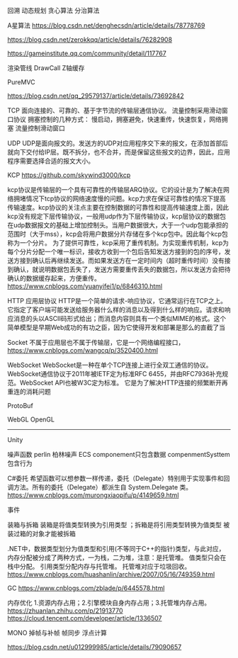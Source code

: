 

回溯
动态规划
贪心算法
分治算法

A星算法
https://blog.csdn.net/denghecsdn/article/details/78778769

https://blog.csdn.net/zerokkqq/article/details/76282908

https://gameinstitute.qq.com/community/detail/117767

渲染管线
DrawCall
Z轴缓存

PureMVC

https://blog.csdn.net/qq_29579137/article/details/73692842


TCP
面向连接的、可靠的、基于字节流的传输层通信协议。
流量控制采用滑动窗口协议
拥塞控制的几种方式：
慢启动，拥塞避免，快速重传，快速恢复，网络拥塞
流量控制滑动窗口

UDP
UDP是面向报文的。发送方的UDP对应用程序交下来的报文，在添加首部后就向下交付给IP层。既不拆分，也不合并，而是保留这些报文的边界，因此，应用程序需要选择合适的报文大小。

KCP
https://github.com/skywind3000/kcp

kcp协议是传输层的一个具有可靠性的传输层ARQ协议。它的设计是为了解决在网络拥堵情况下tcp协议的网络速度慢的问题。kcp力求在保证可靠性的情况下提高传输速度。kcp协议的关注点主要在控制数据的可靠性和提高传输速度上面，因此kcp没有规定下层传输协议，一般用udp作为下层传输协议，kcp层协议的数据包在udp数据报文的基础上增加控制头。当用户数据很大，大于一个udp包能承担的范围时（大于mss），kcp会将用户数据分片存储在多个kcp包中。因此每个kcp包称为一个分片。
为了提供可靠性，kcp采用了重传机制。为实现重传机制，kcp为每个分片分配一个唯一标识，接收方收到一个包后告知发送方接到的包的序号，发送方接到确认后再继续发送。而如果发送方在一定时间内（超时重传时间）没有接到确认，就说明数据包丢失了，发送方需要重传丢失的数据包，所以发送方会把待确认的数据缓存起来，方便重传。
https://www.cnblogs.com/yuanyifei1/p/6846310.html

HTTP
应用层协议
HTTP是一个简单的请求-响应协议，它通常运行在TCP之上。它指定了客户端可能发送给服务器什么样的消息以及得到什么样的响应。请求和响应消息的头以ASCII码形式给出；而消息内容则具有一个类似MIME的格式。这个简单模型是早期Web成功的有功之臣，因为它使得开发和部署是那么的直截了当

Socket
不属于应用层也不属于传输层，它是一个网络编程接口，
https://www.cnblogs.com/wangcq/p/3520400.html


WebSocket
WebSocket是一种在单个TCP连接上进行全双工通信的协议。WebSocket通信协议于2011年被IETF定为标准RFC 6455，并由RFC7936补充规范。WebSocket API也被W3C定为标准。
它是为了解决HTTP连接的频繁断开再重连的消耗问题

ProtoBuf

WebGL
OpenGL

----------
Unity

噪声函数
perlin
柏林噪声
ECS
componement只包含数据
compenmentSysttem包含行为


C#委托
希望函数可以想参数一样传递，委托（Delegate）特别用于实现事件和回调方法。所有的委托（Delegate）都派生自 System.Delegate 类。
https://www.cnblogs.com/murongxiaopifu/p/4149659.html

事件

装箱与拆箱
装箱是将值类型转换为引用类型 ；拆箱是将引用类型转换为值类型 
被装过箱的对象才能被拆箱

.NET中，数据类型划分为值类型和引用(不等同于C++的指针)类型，与此对应，内存分配被分成了两种方式，一为栈，二为堆，注意：是托管堆。
值类型只会在栈中分配。
引用类型分配内存与托管堆。
托管堆对应于垃圾回收。
https://www.cnblogs.com/huashanlin/archive/2007/05/16/749359.html


GC
https://www.cnblogs.com/zblade/p/6445578.html

内存优化
1.资源内存占用；2.引擎模块自身内存占用；3.托管堆内存占用。
https://zhuanlan.zhihu.com/p/21913770
https://cloud.tencent.com/developer/article/1336507

MONO
掉帧与补帧
帧同步
浮点计算

https://blog.csdn.net/u012999985/article/details/79090657